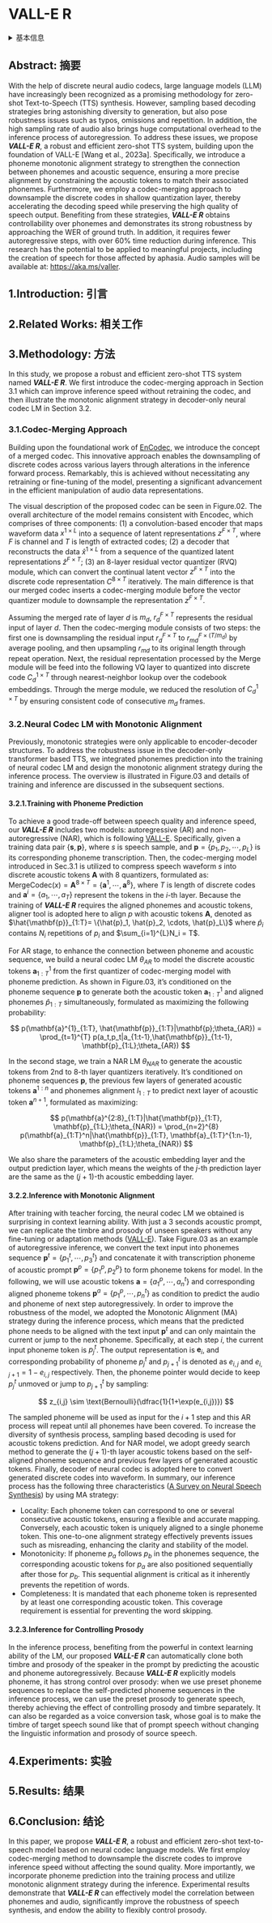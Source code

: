 # VALL-E R

<details>
<summary>基本信息</summary>

- 标题: VALL-E R: Robust and Efficient Zero-Shot Text-to-Speech Synthesis via Monotonic Alignment
- 作者:
  - 01 Bing Han
  - 02 Long Zhou (周龙)
  - 03 Shujie Liu (刘树杰)
  - 04 Sanyuan Chen (陈三元)
  - 05 Lingwei Meng
  - 06 Yanming Qian
  - 07 Yanqing Liu
  - 08 Sheng Zhao (赵胜)
  - 09 Jinyu Li (李劲宇)
  - 10 Furu Wei (韦福如)
- 机构:
  - 01 上海交通大学
  - 02 微软
- 时间:
  - 预印时间: 2024.06.12 ArXiv v1
  - 更新笔记: 2024.06.19
- 发表:
  - 期刊/会议 
- 链接:
  - [ArXiv](https://arxiv.org/abs/2406.07855)
  - [DOI]()
  - [Github]()
  - [Demo](https://aka.ms/valler)
  - [Scholar](https://scholar.google.com/scholar?cluster=)
- 标签:
  - [语音合成](../../Tags/SpeechSynthesis.md)
  - [零样本](../../Tags/Zero-Shot.md)
- 页数: 15
- 引用: ?
- 被引: ?
- 数据:

</details>

## Abstract: 摘要

With the help of discrete neural audio codecs, large language models (LLM) have increasingly been recognized as a promising methodology for zero-shot Text-to-Speech (TTS) synthesis.
However, sampling based decoding strategies bring astonishing diversity to generation, but also pose robustness issues such as typos, omissions and repetition.
In addition, the high sampling rate of audio also brings huge computational overhead to the inference process of autoregression.
To address these issues, we propose ***VALL-E R***, a robust and efficient zero-shot TTS system, building upon the foundation of VALL-E [Wang et al., 2023a].
Specifically, we introduce a phoneme monotonic alignment strategy to strengthen the connection between phonemes and acoustic sequence, ensuring a more precise alignment by constraining the acoustic tokens to match their associated phonemes.
Furthermore, we employ a codec-merging approach to downsample the discrete codes in shallow quantization layer, thereby accelerating the decoding speed while preserving the high quality of speech output.
Benefiting from these strategies, ***VALL-E R*** obtains controllability over phonemes and demonstrates its strong robustness by approaching the WER of ground truth.
In addition, it requires fewer autoregressive steps, with over 60% time reduction during inference.
This research has the potential to be applied to meaningful projects, including the creation of speech for those affected by aphasia.
Audio samples will be available at: https://aka.ms/valler.

## 1.Introduction: 引言

## 2.Related Works: 相关工作

## 3.Methodology: 方法

In this study, we propose a robust and efficient zero-shot TTS system named ***VALL-E R***.
We first introduce the codec-merging approach in Section 3.1 which can improve inference speed without retraining the codec, and then illustrate the monotonic alignment strategy in decoder-only neural codec LM in Section 3.2.

### 3.1.Codec-Merging Approach

Building upon the foundational work of [EnCodec](../../Models/Speech_Neural_Codec/2022.10.24_EnCodec.md), we introduce the concept of a merged codec.
This innovative approach enables the downsampling of discrete codes across various layers through alterations in the inference forward process.
Remarkably, this is achieved without necessitating any retraining or fine-tuning of the model, presenting a significant advancement in the efficient manipulation of audio data representations.

The visual description of the proposed codec can be seen in Figure.02.
The overall architecture of the model remains consistent with Encodec, which comprises of three components: 
(1) a convolution-based encoder that maps waveform data $x^{1\times L}$ into a sequence of latent representations $z^{F\times T}$, where $F$ is channel and $T$ is length of extracted codes; 
(2) a decoder that reconstructs the data $\hat{x}^{1\times L}$ from a sequence of the quantized latent representations $\hat{z}^{F\times T}$; 
(3) an 8-layer residual vector quantizer (RVQ) module, which can convert the continual latent vector $z^{F\times T}$ into the discrete code representation $C^{8\times T}$ iteratively.
The main difference is that our merged codec inserts a codec-merging module before the vector quantizer module to downsample the representation $z^{F\times T}$.

Assuming the merged rate of layer $d$ is $m_d$, $r_{d}^{F\times T}$ represents the residual input of layer $d$.
Then the codec-merging module consists of two steps: the first one is downsampling the residual input $r_{d}^{F\times T}$ to $r_{md}^{F\times (T/m_{d})}$ by average pooling, and then upsampling $r_{md}$ to its original length through repeat operation.
Next, the residual representation processed by the Merge module will be feed into the following VQ layer to quantized into discrete code $C^{1\times T}_{d}$ through nearest-neighbor lookup over the codebook embeddings.
Through the merge module, we reduced the resolution of $C^{1\times T}_{d}$ by ensuring consistent code of consecutive $m_d$ frames.

### 3.2.Neural Codec LM with Monotonic Alignment 

Previously, monotonic strategies were only applicable to encoder-decoder structures.
To address the robustness issue in the decoder-only transformer based TTS, we integrated phonemes prediction into the training of neural codec LM and design the monotonic alignment strategy during the inference process.
The overview is illustrated in Figure.03 and details of training and inference are discussed in the subsequent sections.

#### 3.2.1.Training with Phoneme Prediction 

To achieve a good trade-off between speech quality and inference speed, our ***VALL-E R*** includes two models: autoregressive (AR) and non-autoregressive (NAR), which is following [VALL-E](../../Models/Speech_LLM/2023.01.05_VALL-E.md).
Specifically, given a training data pair $\{\mathbf{s}, \mathbf{p}\}$, where $s$ is speech sample, and $\mathbf{p} = \{p_1, p_2, \cdots, p_L\}$ is its corresponding phoneme transcription.
Then, the codec-merging model introduced in Sec.3.1 is utilized to compress speech waveform $s$ into discrete acoustic tokens $\mathbf{A}$ with 8 quantizers, formulated as: $\text{MergeCodec}(x) = \mathbf{A}^{8×T}= \{\mathbf{a}^1, \cdots, \mathbf{a}^8\}$, where $T$ is length of discrete codes and $\mathbf{a}^i= \{a_1, \cdots, a_T\}$ represent the tokens in the $i$-th layer.
Because the training of ***VALL-E R*** requires the aligned phonemes and acoustic tokens, aligner tool is adopted here to align $p$ with acoustic tokens $\mathbf{A}$, denoted as $\hat{\mathbf{p}}_{1:T}= \{\hat{p}_1, \hat{p}_2, \cdots, \hat{p}_L\}$ where $\hat{p}_i$ contains $N_i$ repetitions of $p_i$ and $\sum_{i=1}^{L}N_i = T$.

For AR stage, to enhance the connection between phoneme and acoustic sequence, we build a neural codec LM $\theta_{AR}$ to model the discrete acoustic tokens $\mathbf{a}^{1}_{1:T}$ from the first quantizer of codec-merging model with phoneme prediction.
As shown in Figure.03, it’s conditioned on the phoneme sequence $\mathbf{p}$ to generate both the acoustic token $\mathbf{a}^{1}_{1:T}$ and aligned phonemes $\hat{p}_{1:T}$ simultaneously, formulated as maximizing the following probability:

$$
  p(\mathbf{a}^{1}_{1:T}, \hat{\mathbf{p}}_{1:T}|\mathbf{p};\theta_{AR}) = \prod_{t=1}^{T} p(a_t,p_t|a_{1:t-1},\hat{\mathbf{p}}_{1:t-1}, \mathbf{p}_{1:L};\theta_{AR})
$$

In the second stage, we train a NAR LM $\theta_{NAR}$ to generate the acoustic tokens from $2$nd to $8$-th layer quantizers iteratively.
It’s conditioned on phoneme sequences $\mathbf{p}$, the previous few layers of generated acoustic tokens $\mathbf{a}^{1:n}$ and phonemes alignment $l_{1:T}$ to predict next layer of acoustic token $\mathbf{a}^{n+1}$, formulated as maximizing:

$$
  p(\mathbf{a}^{2:8}_{1:T}|\hat{\mathbf{p}}_{1:T}, \mathbf{p}_{1:L};\theta_{NAR}) = \prod_{n=2}^{8} p(\mathbf{a}_{1:T}^n|\hat{\mathbf{p}}_{1:T}, \mathbf{a}_{1:T}^{1:n-1}, \mathbf{p}_{1:L};\theta_{NAR})
$$

We also share the parameters of the acoustic embedding layer and the output prediction layer, which means the weights of the $j$-th prediction layer are the same as the $(j + 1)$-th acoustic embedding layer.

#### 3.2.2.Inference with Monotonic Alignment 

After training with teacher forcing, the neural codec LM we obtained is surprising in context learning ability.
With just a 3 seconds acoustic prompt, we can replicate the timbre and prosody of unseen speakers without any fine-tuning or adaptation methods ([VALL-E](../../Models/Speech_LLM/2023.01.05_VALL-E.md)).
Take Figure.03 as an example of autoregressive inference, we convert the text input into phonemes sequence $\mathbf{p}^t= \{p^{t}_1, \cdots, p^{t}_3\}$ and concatenate it with transcription phoneme of acoustic prompt $\mathbf{p}^p= \{p^{p}_1, p^{p}_2\}$ to form phoneme tokens for model.
In the following, we will use acoustic tokens $\mathbf{a} = \{a^p_1, \cdots, a^t_n\}$ and corresponding aligned phoneme tokens $\mathbf{p}^a= \{p^p_1, \cdots, p^t_n\}$ as condition to predict the audio and phoneme of next step autoregressively.
In order to improve the robustness of the model, we adopted the Monotonic Alignment (MA) strategy during the inference process, which means that the predicted phone needs to be aligned with the text input $\mathbf{p}^t$ and can only maintain the current or jump to the next phoneme.
Specifically, at each step $i$, the current input phoneme token is $p^t_j$.
The output representation is $\mathbf{e}_i$, and corresponding probability of phoneme $p^t_j$ and $p^t_{j+1}$ is denoted as $e_{i,j}$ and $e_{i,j+1}=1 − e_{i,j}$ respectively.
Then, the phoneme pointer would decide to keep $p^{t}_{j}$ unmoved or jump to $p^{t}_{j+1}$ by sampling:

$$
  z_{i,j} \sim \text{Bernoulli}(\dfrac{1}{1+\exp(e_{i,j})})
$$

The sampled phoneme will be used as input for the $i + 1$ step and this AR process will repeat until all phonemes have been covered.
To increase the diversity of synthesis process, sampling based decoding is used for acoustic tokens prediction.
And for NAR model, we adopt greedy search method to generate the $(j + 1)$-th layer acoustic tokens based on the self-aligned phoneme sequence and previous few layers of generated acoustic tokens.
Finally, decoder of neural codec is adopted here to convert generated discrete codes into waveform.
In summary, our inference process has the following three characteristics ([A Survey on Neural Speech Synthesis](../../Surveys/2021.06.29_A_Survey_on_Neural_Speech_Synthesis_63P/_ToC.md)) by using MA strategy:

- Locality: Each phoneme token can correspond to one or several consecutive acoustic tokens, ensuring a flexible and accurate mapping.
Conversely, each acoustic token is uniquely aligned to a single phoneme token.
This one-to-one alignment strategy effectively prevents issues such as misreading, enhancing the clarity and stability of the model.
- Monotonicity: If phoneme $p_a$ follows $p_b$ in the phonemes sequence, the corresponding acoustic tokens for $p_a$ are also positioned sequentially after those for $p_b$.
This sequential alignment is critical as it inherently prevents the repetition of words.
- Completeness: It is mandated that each phoneme token is represented by at least one corresponding acoustic token.
This coverage requirement is essential for preventing the word skipping.

#### 3.2.3.Inference for Controlling Prosody 

In the inference process, benefiting from the powerful in context learning ability of the LM, our proposed ***VALL-E R*** can automatically clone both timbre and prosody of the speaker in the prompt by predicting the acoustic and phoneme autoregressively.
Because ***VALL-E R*** explicitly models phoneme, it has strong control over prosody: when we use preset phoneme sequences to replace the self-predicted phoneme sequences in the inference process, we can use the preset prosody to generate speech, thereby achieving the effect of controlling prosody and timbre separately.
It can also be regarded as a voice conversion task, whose goal is to make the timbre of target speech sound like that of prompt speech without changing the linguistic information and prosody of source speech.

## 4.Experiments: 实验

## 5.Results: 结果

## 6.Conclusion: 结论

In this paper, we propose ***VALL-E R***, a robust and efficient zero-shot text-to-speech model based on neural codec language models.
We first employ codec-merging method to downsample the discrete codes to improve inference speed without affecting the sound quality.
More importantly, we incorporate phoneme prediction into the training process and utilize monotonic alignment strategy during the inference.
Experimental results demonstrate that ***VALL-E R*** can effectively model the correlation between phonemes and audio, significantly improve the robustness of speech synthesis, and endow the ability to flexibly control prosody.